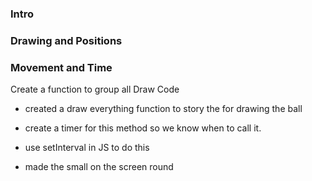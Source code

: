 ### Intro

### Drawing and Positions

### Movement and Time

Create a function to group all Draw Code

- created a draw everything function to story the for drawing the ball

- create a timer for this method so we know when to call it.

- use setInterval in JS to do this

- made the small on the screen round
